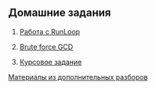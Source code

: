 ## Домашние задания

1. [Работа с RunLoop](https://github.com/netology-code/a3ios-homeworks/tree/master/1)

1. [Brute force GCD](https://github.com/netology-code/a3ios-homeworks/tree/master/2)

1. [Курсовое задание](https://github.com/netology-code/a3ios-homeworks/tree/master/Final%20Task)

[Материалы из дополнительных разборов](https://github.com/netology-code/a3ios-homeworks/tree/master/Materials)

